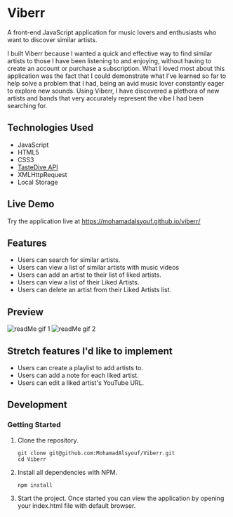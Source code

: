 # Viberr

A front-end JavaScript application for music lovers and enthusiasts who want to discover similar artists.

I built Viberr because I wanted a quick and effective way to find similar artists to those I have been listening to and enjoying, without having to create an account or purchase a subscription. What I loved most about this application was the fact that I could demonstrate what I've learned so far to help solve a problem that I had, being an avid music lover constantly eager to explore new sounds. Using Viberr, I have discovered a plethora of new artists and bands that very accurately represent the vibe I had been searching for.

## Technologies Used

- JavaScript
- HTML5
- CSS3
- [TasteDive API](https://tastedive.com/read/api)
- XMLHttpRequest
- Local Storage

## Live Demo

Try the application live at https://mohamadalsyouf.github.io/viberr/

## Features

- Users can search for similar artists.
- Users can view a list of similar artists with music videos
- Users can add an artist to their list of liked artists.
- Users can view a list of their Liked Artists.
- Users can delete an artist from their Liked Artists list.

## Preview
![readMe gif 1](https://user-images.githubusercontent.com/93749120/157151154-5acdb0c7-a95b-4fb6-8a96-0c955487fe59.gif)
![readMe gif 2](https://user-images.githubusercontent.com/93749120/157176334-30b7744d-cc7d-4ba6-9cae-fcf608aab7d0.gif)


## Stretch features I'd like to implement

- Users can create a playlist to add artists to.
- Users can add a note for each liked artist.
- Users can edit a liked artist's YouTube URL.

## Development

### Getting Started

1. Clone the repository.

    ```shell
    git clone git@github.com:MohamadAlsyouf/Viberr.git
    cd Viberr
    ```

1. Install all dependencies with NPM.

    ```shell
    npm install
    ```
    
1. Start the project. Once started you can view the application by opening your index.html file with default browser.
